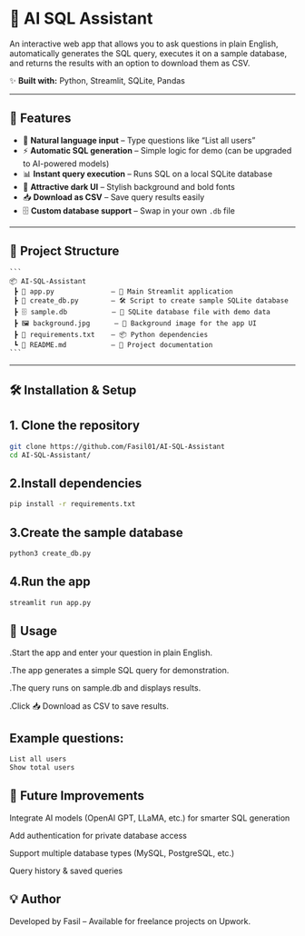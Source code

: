 # 🧠 AI SQL Assistant

An interactive web app that allows you to ask questions in plain English, automatically generates the SQL query, executes it on a sample database, and returns the results with an option to download them as CSV.

✨ **Built with:** Python, Streamlit, SQLite, Pandas

---

## 🚀 Features

- 💬 **Natural language input** – Type questions like “List all users”  
- ⚡ **Automatic SQL generation** – Simple logic for demo (can be upgraded to AI-powered models)  
- 📊 **Instant query execution** – Runs SQL on a local SQLite database  
- 🎨 **Attractive dark UI** – Stylish background and bold fonts  
- 📥 **Download as CSV** – Save query results easily  
- 🗄 **Custom database support** – Swap in your own `.db` file

---

 ## 📂 Project Structure

    ```
    📦 AI-SQL-Assistant
     ┣ 📜 app.py              — 🎯 Main Streamlit application
     ┣ 📜 create_db.py        — 🛠 Script to create sample SQLite database
     ┣ 🗄 sample.db           — 💾 SQLite database file with demo data
     ┣ 🖼 background.jpg      — 🎨 Background image for the app UI
     ┣ 📄 requirements.txt    — 📦 Python dependencies
     ┗ 📄 README.md           — 📖 Project documentation
    ```

---

## 🛠 Installation & Setup

## 1. **Clone the repository**
```bash
git clone https://github.com/Fasil01/AI-SQL-Assistant
cd AI-SQL-Assistant/
```
## 2.Install dependencies
```bash
pip install -r requirements.txt
```
## 3.Create the sample database
```bash
python3 create_db.py
```
## 4.Run the app
```bash
streamlit run app.py
```
## 🎯 Usage
.Start the app and enter your question in plain English.

.The app generates a simple SQL query for demonstration.

.The query runs on sample.db and displays results.

.Click 📥 Download as CSV to save results.

## Example questions:
```bash
List all users
Show total users
```
## 🧩 Future Improvements
Integrate AI models (OpenAI GPT, LLaMA, etc.) for smarter SQL generation

Add authentication for private database access

Support multiple database types (MySQL, PostgreSQL, etc.)

Query history & saved queries

## 💡 Author
Developed by Fasil – Available for freelance projects on Upwork.
